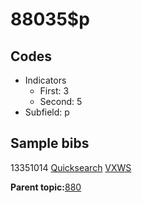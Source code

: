 # 88035$p

## Codes

-   Indicators
    -   First: 3
    -   Second: 5
-   Subfield: p

## Sample bibs

13351014 [Quicksearch](https://search.library.yale.edu/catalog/13351014) [VXWS](http://prodorbis.library.yale.edu:7014/vxws/GetHoldingsService?bibId=13351014)

**Parent topic:**[880](../../tags/880/880.md)

